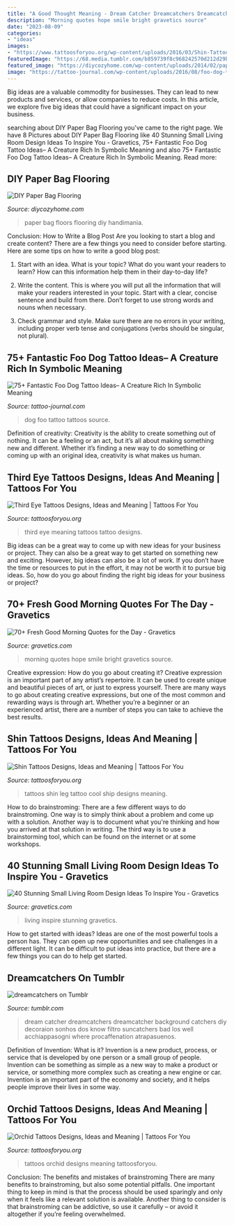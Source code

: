 ```yaml
---
title: "A Good Thought Meaning - Dream Catcher Dreamcatchers Dreamcatcher Background Catchers Diy Decoraion Sonhos Dos Know Filtro Suncatchers Bad Los Well Acchiappasogni Where Procaffenation Atrapasuenos"
description: "Morning quotes hope smile bright gravetics source"
date: "2023-08-09"
categories:
- "ideas"
images:
- "https://www.tattoosforyou.org/wp-content/uploads/2016/03/Shin-Tattoos-Images.jpg"
featuredImage: "https://68.media.tumblr.com/b859739f8c968242570d212d29bbeea7/tumblr_ngjanqTRWW1rcf4rko1_500.jpg"
featured_image: "https://diycozyhome.com/wp-content/uploads/2014/02/paperfl1.jpg"
image: "https://tattoo-journal.com/wp-content/uploads/2016/08/foo-dog-tattoo42-650x732.jpg"
---
```



Big ideas are a valuable commodity for businesses. They can lead to new products and services, or allow companies to reduce costs. In this article, we explore five big ideas that could have a significant impact on your business.

	

		
searching about DIY Paper Bag Flooring you've came to the right page. We have 8 Pictures about DIY Paper Bag Flooring like 40 Stunning Small Living Room Design Ideas To Inspire You - Gravetics, 75+ Fantastic Foo Dog Tattoo Ideas– A Creature Rich In Symbolic Meaning and also 75+ Fantastic Foo Dog Tattoo Ideas– A Creature Rich In Symbolic Meaning. Read more:
		
    
## DIY Paper Bag Flooring

<img loading=lazy src="https://diycozyhome.com/wp-content/uploads/2014/02/paperfl1.jpg" onerror="this.onerror=null;this.src='https://tse4.mm.bing.net/th?id=OIP.IXI2iUaJD9CKURXLavv8NwHaD2&amp;pid=15.1';" alt="DIY Paper Bag Flooring">

_Source: diycozyhome.com_

>paper bag floors flooring diy handimania. 

	

Conclusion: How to Write a Blog Post
Are you looking to start a blog and create content? There are a few things you need to consider before starting. Here are some tips on how to write a good blog post:
1. Start with an idea. What is your topic? What do you want your readers to learn? How can this information help them in their day-to-day life?

2. Write the content. This is where you will put all the information that will make your readers interested in your topic. Start with a clear, concise sentence and build from there. Don’t forget to use strong words and nouns when necessary.

3. Check grammar and style. Make sure there are no errors in your writing, including proper verb tense and conjugations (verbs should be singular, not plural).

    
## 75+ Fantastic Foo Dog Tattoo Ideas– A Creature Rich In Symbolic Meaning

<img loading=lazy src="https://tattoo-journal.com/wp-content/uploads/2016/08/foo-dog-tattoo42-650x732.jpg" onerror="this.onerror=null;this.src='https://tse3.mm.bing.net/th?id=OIP.Fk1jGq7OhXS0fXFo4CRycAHaIV&amp;pid=15.1';" alt="75+ Fantastic Foo Dog Tattoo Ideas– A Creature Rich In Symbolic Meaning">

_Source: tattoo-journal.com_

>dog foo tattoo tattoos source. 

	

Definition of creativity:
Creativity is the ability to create something out of nothing. It can be a feeling or an act, but it’s all about making something new and different. Whether it’s finding a new way to do something or coming up with an original idea, creativity is what makes us human.

    
## Third Eye Tattoos Designs, Ideas And Meaning | Tattoos For You

<img loading=lazy src="https://www.tattoosforyou.org/wp-content/uploads/2016/05/Third-Eye-Tattoo-Pictures.jpg" onerror="this.onerror=null;this.src='https://tse3.mm.bing.net/th?id=OIP.DxEFDjJrS-A4nX5VgcymAwHaLI&amp;pid=15.1';" alt="Third Eye Tattoos Designs, Ideas and Meaning | Tattoos For You">

_Source: tattoosforyou.org_

>third eye meaning tattoos tattoo designs. 

	

Big ideas can be a great way to come up with new ideas for your business or project. They can also be a great way to get started on something new and exciting. However, big ideas can also be a lot of work. If you don’t have the time or resources to put in the effort, it may not be worth it to pursue big ideas. So, how do you go about finding the right big ideas for your business or project?

    
## 70+ Fresh Good Morning Quotes For The Day - Gravetics

<img loading=lazy src="https://www.gravetics.com/wp-content/uploads/2018/05/I-hope-your-morning-is-as-bright-as-your-smile..jpg" onerror="this.onerror=null;this.src='https://tse1.mm.bing.net/th?id=OIP.Zy5ATSqFoQB_mw1D3IbXOgHaLV&amp;pid=15.1';" alt="70+ Fresh Good Morning Quotes for the Day - Gravetics">

_Source: gravetics.com_

>morning quotes hope smile bright gravetics source. 

	

Creative expression: How do you go about creating it?
Creative expression is an important part of any artist’s repertoire. It can be used to create unique and beautiful pieces of art, or just to express yourself. There are many ways to go about creating creative expressions, but one of the most common and rewarding ways is through art. Whether you’re a beginner or an experienced artist, there are a number of steps you can take to achieve the best results.

    
## Shin Tattoos Designs, Ideas And Meaning | Tattoos For You

<img loading=lazy src="https://www.tattoosforyou.org/wp-content/uploads/2016/03/Shin-Tattoos-Images.jpg" onerror="this.onerror=null;this.src='https://tse3.mm.bing.net/th?id=OIP.-tX2WOlwIS5Jbfw2EbcXjgHaLQ&amp;pid=15.1';" alt="Shin Tattoos Designs, Ideas and Meaning | Tattoos For You">

_Source: tattoosforyou.org_

>tattoos shin leg tattoo cool ship designs meaning. 

	

How to do brainstroming:
There are a few different ways to do brainstroming. One way is to simply think about a problem and come up with a solution. Another way is to document what you're thinking and how you arrived at that solution in writing. The third way is to use a brainstorming tool, which can be found on the internet or at some workshops.

    
## 40 Stunning Small Living Room Design Ideas To Inspire You - Gravetics

<img loading=lazy src="https://www.gravetics.com/wp-content/uploads/2016/12/Living-Room-Decor.jpg" onerror="this.onerror=null;this.src='https://tse1.mm.bing.net/th?id=OIP.srBNn2rquv2NveYGUIYovgHaLH&amp;pid=15.1';" alt="40 Stunning Small Living Room Design Ideas To Inspire You - Gravetics">

_Source: gravetics.com_

>living inspire stunning gravetics. 

	

How to get started with ideas?
Ideas are one of the most powerful tools a person has. They can open up new opportunities and see challenges in a different light. It can be difficult to put ideas into practice, but there are a few things you can do to help get started.

    
## Dreamcatchers On Tumblr

<img loading=lazy src="https://68.media.tumblr.com/b859739f8c968242570d212d29bbeea7/tumblr_ngjanqTRWW1rcf4rko1_500.jpg" onerror="this.onerror=null;this.src='https://tse1.mm.bing.net/th?id=OIP.mZBn9TXK6uA31R5g6H5t_wAAAA&amp;pid=15.1';" alt="dreamcatchers on Tumblr">

_Source: tumblr.com_

>dream catcher dreamcatchers dreamcatcher background catchers diy decoraion sonhos dos know filtro suncatchers bad los well acchiappasogni where procaffenation atrapasuenos. 

	

Definition of Invention: What is it?
Invention is a new product, process, or service that is developed by one person or a small group of people. Invention can be something as simple as a new way to make a product or service, or something more complex such as creating a new engine or car. Invention is an important part of the economy and society, and it helps people improve their lives in some way.

    
## Orchid Tattoos Designs, Ideas And Meaning | Tattoos For You

<img loading=lazy src="http://www.tattoosforyou.org/wp-content/uploads/2013/10/Orchid-Tattoos-Designs.jpg" onerror="this.onerror=null;this.src='https://tse3.mm.bing.net/th?id=OIP.Y_rieXaXT3c1fOdZGpEnvAHaLJ&amp;pid=15.1';" alt="Orchid Tattoos Designs, Ideas and Meaning | Tattoos For You">

_Source: tattoosforyou.org_

>tattoos orchid designs meaning tattoosforyou. 

	

Conclusion: The benefits and mistakes of brainstroming
There are many benefits to brainstroming, but also some potential pitfalls. One important thing to keep in mind is that the process should be used sparingly and only when it feels like a relevant solution is available. Another thing to consider is that brainstroming can be addictive, so use it carefully – or avoid it altogether if you’re feeling overwhelmed.

